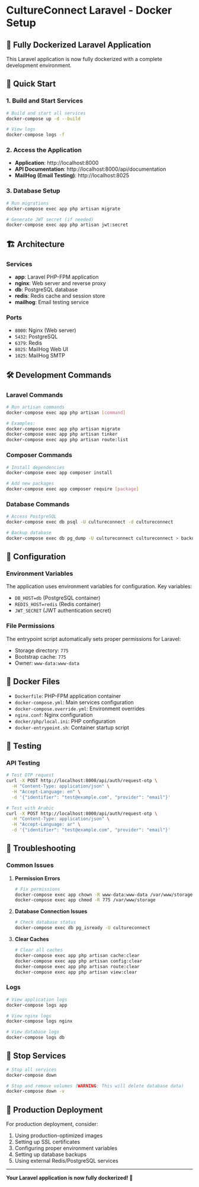 # CultureConnect Laravel - Docker Setup

## 🐳 Fully Dockerized Laravel Application

This Laravel application is now fully dockerized with a complete development environment.

## 🚀 Quick Start

### 1. Build and Start Services
```bash
# Build and start all services
docker-compose up -d --build

# View logs
docker-compose logs -f
```

### 2. Access the Application
- **Application**: http://localhost:8000
- **API Documentation**: http://localhost:8000/api/documentation
- **MailHog (Email Testing)**: http://localhost:8025

### 3. Database Setup
```bash
# Run migrations
docker-compose exec app php artisan migrate

# Generate JWT secret (if needed)
docker-compose exec app php artisan jwt:secret
```

## 🏗️ Architecture

### Services
- **app**: Laravel PHP-FPM application
- **nginx**: Web server and reverse proxy
- **db**: PostgreSQL database
- **redis**: Redis cache and session store
- **mailhog**: Email testing service

### Ports
- `8000`: Nginx (Web server)
- `5432`: PostgreSQL
- `6379`: Redis
- `8025`: MailHog Web UI
- `1025`: MailHog SMTP

## 🛠️ Development Commands

### Laravel Commands
```bash
# Run artisan commands
docker-compose exec app php artisan [command]

# Examples:
docker-compose exec app php artisan migrate
docker-compose exec app php artisan tinker
docker-compose exec app php artisan route:list
```

### Composer Commands
```bash
# Install dependencies
docker-compose exec app composer install

# Add new packages
docker-compose exec app composer require [package]
```

### Database Commands
```bash
# Access PostgreSQL
docker-compose exec db psql -U cultureconnect -d cultureconnect

# Backup database
docker-compose exec db pg_dump -U cultureconnect cultureconnect > backup.sql
```

## 🔧 Configuration

### Environment Variables
The application uses environment variables for configuration. Key variables:

- `DB_HOST=db` (PostgreSQL container)
- `REDIS_HOST=redis` (Redis container)
- `JWT_SECRET` (JWT authentication secret)

### File Permissions
The entrypoint script automatically sets proper permissions for Laravel:
- Storage directory: `775`
- Bootstrap cache: `775`
- Owner: `www-data:www-data`

## 📁 Docker Files

- `Dockerfile`: PHP-FPM application container
- `docker-compose.yml`: Main services configuration
- `docker-compose.override.yml`: Environment overrides
- `nginx.conf`: Nginx configuration
- `docker/php/local.ini`: PHP configuration
- `docker-entrypoint.sh`: Container startup script

## 🧪 Testing

### API Testing
```bash
# Test OTP request
curl -X POST http://localhost:8000/api/auth/request-otp \
  -H "Content-Type: application/json" \
  -H "Accept-Language: en" \
  -d '{"identifier": "test@example.com", "provider": "email"}'

# Test with Arabic
curl -X POST http://localhost:8000/api/auth/request-otp \
  -H "Content-Type: application/json" \
  -H "Accept-Language: ar" \
  -d '{"identifier": "test@example.com", "provider": "email"}'
```

## 🚨 Troubleshooting

### Common Issues

1. **Permission Errors**
   ```bash
   # Fix permissions
   docker-compose exec app chown -R www-data:www-data /var/www/storage
   docker-compose exec app chmod -R 775 /var/www/storage
   ```

2. **Database Connection Issues**
   ```bash
   # Check database status
   docker-compose exec db pg_isready -U cultureconnect
   ```

3. **Clear Caches**
   ```bash
   # Clear all caches
   docker-compose exec app php artisan cache:clear
   docker-compose exec app php artisan config:clear
   docker-compose exec app php artisan route:clear
   docker-compose exec app php artisan view:clear
   ```

### Logs
```bash
# View application logs
docker-compose logs app

# View nginx logs
docker-compose logs nginx

# View database logs
docker-compose logs db
```

## 🛑 Stop Services
```bash
# Stop all services
docker-compose down

# Stop and remove volumes (WARNING: This will delete database data)
docker-compose down -v
```

## 🔄 Production Deployment

For production deployment, consider:
1. Using production-optimized images
2. Setting up SSL certificates
3. Configuring proper environment variables
4. Setting up database backups
5. Using external Redis/PostgreSQL services

---

**Your Laravel application is now fully dockerized! 🎉**
